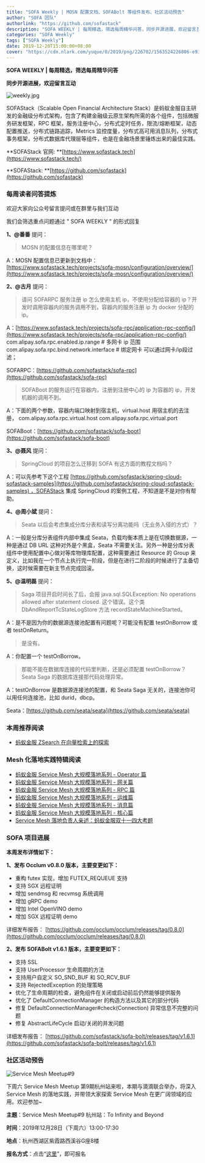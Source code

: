 ```yaml
---
title: "SOFA Weekly | MOSN 配置文档、SOFABolt 等组件发布、社区活动预告"
author: "SOFA 团队"
authorlink: "https://github.com/sofastack"
description: "SOFA WEEKLY | 每周精选，筛选每周精华问答，同步开源进展，欢迎留言互动。"
categories: "SOFA Weekly"
tags: ["SOFA Weekly"]
date: 2019-12-20T15:00:00+08:00
cover: "https://cdn.nlark.com/yuque/0/2019/png/226702/1563524226806-e93607a3-1b77-4ca2-8c3c-0384ab966154.png"
---
```


**SOFA WEEKLY | 每周精选，筛选每周精华问答**

**同步开源进展，欢迎留言互动**

![weekly.jpg](https://cdn.nlark.com/yuque/0/2019/jpeg/226702/1562925824761-fc720f21-9622-437b-a783-0b0729eda119.jpeg)

SOFAStack（Scalable Open Financial Architecture Stack）是蚂蚁金服自主研发的金融级分布式架构，包含了构建金融级云原生架构所需的各个组件，包括微服务研发框架，RPC 框架，服务注册中心，分布式定时任务，限流/熔断框架，动态配置推送，分布式链路追踪，Metrics 监控度量，分布式高可用消息队列，分布式事务框架，分布式数据库代理层等组件，也是在金融场景里锤炼出来的最佳实践。

**SOFAStack 官网: **[https://www.sofastack.tech](https://www.sofastack.tech/)

**SOFAStack: **[https://github.com/sofastack](https://github.com/sofastack)

### 每周读者问答提炼

欢迎大家向公众号留言提问或在群里与我们互动

我们会筛选重点问题通过 " SOFA WEEKLY " 的形式回复

**1、@番番** 提问：

> MOSN 的配置信息在哪里呢？

A：MOSN 配置信息已更新到文档中：[https://www.sofastack.tech/projects/sofa-mosn/configuration/overview/](https://www.sofastack.tech/projects/sofa-mosn/configuration/overview/)

**2、@古月** 提问：

> 请问 SOFARPC 服务注册 ip 怎么使用主机 ip，不使用分配给容器的 ip？开发时调用容器内的服务调用不到，容器内的服务注册 ip 为 docker 分配的 ip。

A：[https://www.sofastack.tech/projects/sofa-rpc/application-rpc-config/](https://www.sofastack.tech/projects/sofa-rpc/application-rpc-config/)
com.alipay.sofa.rpc.enabled.ip.range # 多网卡 ip 范围
com.alipay.sofa.rpc.bind.network.interface # 绑定网卡
可以通过网卡/ip段过滤；

SOFARPC：[https://github.com/sofastack/sofa-rpc](https://github.com/sofastack/sofa-rpc)

> SOFABoot 的服务运行在容器内，注册到注册中心的 ip 为容器的 ip，开发机器的调用不到。

A：下面的两个参数，容器内端口映射到宿主机，virtual.host 用宿主机的去注册，
com.alipay.sofa.rpc.virtual.host
com.alipay.sofa.rpc.virtual.port

SOFABoot：[https://github.com/sofastack/sofa-boot](https://github.com/sofastack/sofa-boot)

**3、@聂风** 提问：

> SpringCloud 的项目怎么迁移到 SOFA 有这方面的教程文档吗？

A：可以先参考下这个工程 [https://github.com/sofastack/spring-cloud-sofastack-samples](https://github.com/sofastack/spring-cloud-sofastack-samples) ，SOFAStack 集成 SpringCloud 的案例工程，不知道是不是对你有帮助。

**4、@周小斌** 提问：

> Seata 以后会考虑集成分库分表和读写分离功能吗（无业务入侵的方式）？

A：一般是分库分表组件内部中集成 Seata，负载均衡本质上是在切换数据源，一种是通过 DB URL 这种对外是个黑盒，Seata 不需要关注。另外一种是分库分表组件中使用配置中心做对等库物理库配置，这种需要通过 Resource 的 Group 来定义，比如我在一个节点上执行完一阶段，但是在进行二阶段的时候进行了主备切换，这时候需要在新主节点完成回滚。

**5、@温明磊** 提问：

> Saga 项目开启时间长了后，会报 java.sql.SQLException: No operations allowed after statement closed.  这个错误。这个类 DbAndReportTcStateLogStore 方法 recordStateMachineStarted。

A：是不是因为你的数据源连接池配置有问题呢？可能没有配置 testOnBorrow 或者 testOnReturn。

> 是没有。

A：你配置一个 testOnBorrow。

> 那能不能在数据库连接的代码里判断，还是必须配置 testOnBorrow？Seata Saga 的数据库连接那代码处理异常。

A：testOnBorrow 是数据源连接池的配置，和 Seata Saga 无关的，连接池你可以用任何连接池，比如 durid，dbcp。

Seata：[https://github.com/seata/seata](https://github.com/seata/seata)

### 本周推荐阅读

- [蚂蚁金服 ZSearch 在向量检索上的探索](/blog/antfin-zsearch-vector-search/)

### Mesh 化落地实践特辑阅读

- [蚂蚁金服 Service Mesh 大规模落地系列 - Operator 篇](/blog/service-mesh-practice-in-production-at-ant-financial-part6-operator/)
- [蚂蚁金服 Service Mesh 大规模落地系列 - 网关篇](/blog/service-mesh-practice-in-production-at-ant-financial-part5-gateway/)
- [蚂蚁金服 Service Mesh 大规模落地系列 - RPC 篇](/blog/service-mesh-practice-in-production-at-ant-financial-part4-rpc/)
- [蚂蚁金服 Service Mesh 大规模落地系列 - 运维篇](/blog/service-mesh-practice-in-production-at-ant-financial-part3-operation/)
- [蚂蚁金服 Service Mesh 大规模落地系列 - 消息篇](/blog/service-mesh-practice-in-production-at-ant-financial-part2-mesh/)
- [蚂蚁金服 Service Mesh 大规模落地系列 - 核心篇](/blog/service-mesh-practice-in-production-at-ant-financial-part1-core/)
- [Service Mesh 落地负责人亲述：蚂蚁金服双十一四大考题](/blog/service-mesh-practice-antfinal-shopping-festival-big-exam/)

### SOFA 项目进展

**本周发布详情如下：**

**1、发布 Occlum v0.8.0 版本，主要变更如下：**

- 重构 futex 实现，增加 FUTEX_REQUEUE 支持
- 支持 SGX 远程证明
- 增加 sendmsg 和 recvmsg 系统调用
- 增加 gRPC demo
- 增加 Intel OpenVINO demo
- 增加 SGX 远程证明 demo

详细发布报告：
[https://github.com/occlum/occlum/releases/tag/0.8.0](https://github.com/occlum/occlum/releases/tag/0.8.0)

**2、发布 SOFABolt v1.6.1 版本，主要变更如下：**

- 支持 SSL
- 支持 UserProcessor 生命周期的方法
- 支持用户自定义 SO_SND_BUF 和 SO_RCV_BUF
- 支持 RejectedException 的处理策略
- 优化了生命周期的检查，避免组件在关闭或启动前后仍然能够提供服务
- 优化了 DefaultConnectionManager 的构造方法以及其它的部分代码
- 修复 DefaultConnectionManager#check(Connection) 异常信息不完整的问题
- 修复 AbstractLifeCycle 启动/关闭的并发问题

详细发布报告：
[https://github.com/sofastack/sofa-bolt/releases/tag/v1.6.1](https://github.com/sofastack/sofa-bolt/releases/tag/v1.6.1)

### 社区活动预告

![Service Mesh Meetup#9](https://cdn.nlark.com/yuque/0/2019/png/226702/1576469907431-7bfc401e-fe31-46a7-9c90-391e8aace845.png)

下周六 Service Mesh Meetup 第9期杭州站来啦，本期与滴滴联合举办，将深入 Service Mesh 的落地实践，并带领大家探索 Service Mesh 在更广阔领域的应用。欢迎参加~

**主题**：Service Mesh Meetup#9 杭州站：To Infinity and Beyond

**时间**：2019年12月28日（下周六）13:00-17:30

**地点**：杭州西湖区紫霞路西溪谷G座8楼

**报名方式**：点击“[这里](https://tech.antfin.com/community/activities/1056)”，即可报名
